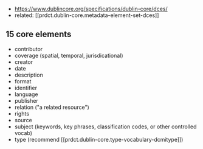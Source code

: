 
- https://www.dublincore.org/specifications/dublin-core/dces/
- related: [[prdct.dublin-core.metadata-element-set-dces]]

## 15 core elements

- contributor
- coverage (spatial, temporal, jurisdicational)
- creator
- date
- description
- format
- identifier
- language
- publisher
- relation ("a related resource")
- rights
- source
- subject (keywords, key phrases, classification codes, or other controlled vocab)
- type (recommend [[prdct.dublin-core.type-vocabulary-dcmitype]])